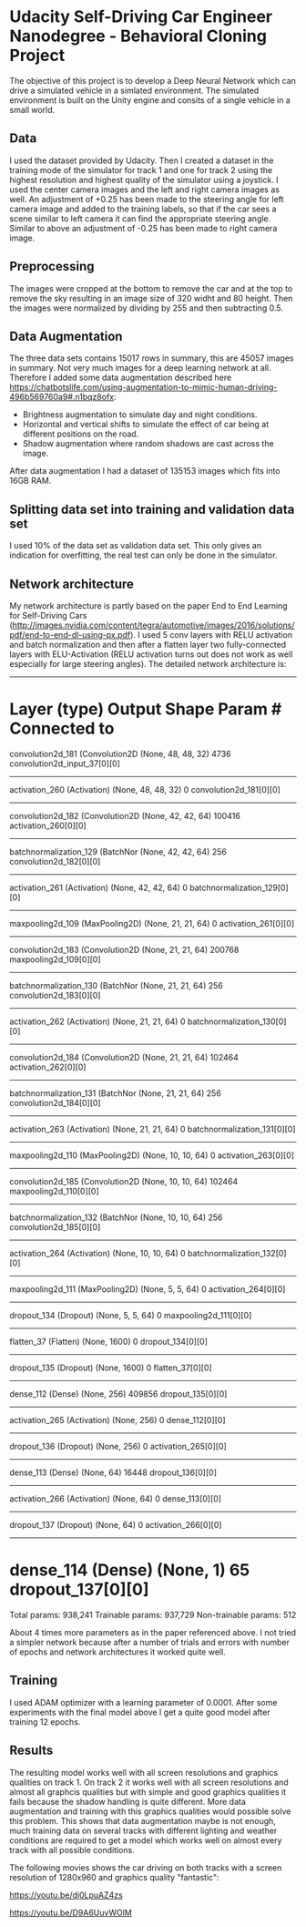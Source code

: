 # Udacity Self-Driving Car Engineer Nanodegree - Behavioral Cloning Project

The objective of this project is to develop a Deep Neural Network which can drive a simulated vehicle in a simlated environment. The simulated environment is built on the Unity engine and consits of a single vehicle in a small world.

## Data
I used the dataset provided by Udacity. Then I created a dataset in the training mode of the simulator for track 1 and one for track 2 using the highest resolution and highest quality of the simulator using a joystick. I used the center camera images and the left and right camera images as well. An adjustment of +0.25 has been made to the steering angle for left camera image and added to the training labels, so that if the car sees a scene similar to left camera it can find the appropriate steering angle. Similar to above an adjustment of -0.25 has been made to right camera image.

## Preprocessing
The images were cropped at the bottom to remove the car and at the top to remove the sky resulting in an image size of 320 widht and 80 height. Then the images were normalized by dividing by 255 and then subtracting 0.5.

## Data Augmentation
The three data sets contains 15017 rows in summary, this are 45057 images in summary. Not very much images for a deep learning network at all. Therefore I added some data augmentation described here  https://chatbotslife.com/using-augmentation-to-mimic-human-driving-496b569760a9#.n1bqz8ofx:

- Brightness augmentation to simulate day and night conditions.
- Horizontal and vertical shifts to simulate the effect of car being at different positions on the road.
- Shadow augmentation where random shadows are cast across the image.

After data augmentation I had a dataset of 135153 images which fits into 16GB RAM.

## Splitting data set into training and validation data set
I used 10% of the data set as validation data set.  This only gives an indication for overfitting,  the real test can only be done in the simulator.

## Network architecture
My network architecture is partly based on the paper  End to End Learning for Self-Driving Cars (http://images.nvidia.com/content/tegra/automotive/images/2016/solutions/pdf/end-to-end-dl-using-px.pdf). I used 5 conv layers with RELU activation and batch normalization and then after a flatten layer two fully-connected layers with ELU-Activation (RELU activation turns out does not work as well especially for large steering angles). The detailed network architecture is:

___________________________________________________________________________________________________
Layer (type)                     Output Shape          Param #     Connected to                     
====================================================================================================
convolution2d_181 (Convolution2D (None, 48, 48, 32)    4736        convolution2d_input_37[0][0]     
____________________________________________________________________________________________________
activation_260 (Activation)      (None, 48, 48, 32)    0           convolution2d_181[0][0]          
____________________________________________________________________________________________________
convolution2d_182 (Convolution2D (None, 42, 42, 64)    100416      activation_260[0][0]             
____________________________________________________________________________________________________
batchnormalization_129 (BatchNor (None, 42, 42, 64)    256         convolution2d_182[0][0]          
____________________________________________________________________________________________________
activation_261 (Activation)      (None, 42, 42, 64)    0           batchnormalization_129[0][0]     
____________________________________________________________________________________________________
maxpooling2d_109 (MaxPooling2D)  (None, 21, 21, 64)    0           activation_261[0][0]             
____________________________________________________________________________________________________
convolution2d_183 (Convolution2D (None, 21, 21, 64)    200768      maxpooling2d_109[0][0]           
____________________________________________________________________________________________________
batchnormalization_130 (BatchNor (None, 21, 21, 64)    256         convolution2d_183[0][0]          
____________________________________________________________________________________________________
activation_262 (Activation)      (None, 21, 21, 64)    0           batchnormalization_130[0][0]     
____________________________________________________________________________________________________
convolution2d_184 (Convolution2D (None, 21, 21, 64)    102464      activation_262[0][0]             
____________________________________________________________________________________________________
batchnormalization_131 (BatchNor (None, 21, 21, 64)    256         convolution2d_184[0][0]          
____________________________________________________________________________________________________
activation_263 (Activation)      (None, 21, 21, 64)    0           batchnormalization_131[0][0]     
____________________________________________________________________________________________________
maxpooling2d_110 (MaxPooling2D)  (None, 10, 10, 64)    0           activation_263[0][0]             
____________________________________________________________________________________________________
convolution2d_185 (Convolution2D (None, 10, 10, 64)    102464      maxpooling2d_110[0][0]           
____________________________________________________________________________________________________
batchnormalization_132 (BatchNor (None, 10, 10, 64)    256         convolution2d_185[0][0]          
____________________________________________________________________________________________________
activation_264 (Activation)      (None, 10, 10, 64)    0           batchnormalization_132[0][0]     
____________________________________________________________________________________________________
maxpooling2d_111 (MaxPooling2D)  (None, 5, 5, 64)      0           activation_264[0][0]             
____________________________________________________________________________________________________
dropout_134 (Dropout)            (None, 5, 5, 64)      0           maxpooling2d_111[0][0]           
____________________________________________________________________________________________________
flatten_37 (Flatten)             (None, 1600)          0           dropout_134[0][0]                
____________________________________________________________________________________________________
dropout_135 (Dropout)            (None, 1600)          0           flatten_37[0][0]                 
____________________________________________________________________________________________________
dense_112 (Dense)                (None, 256)           409856      dropout_135[0][0]                
____________________________________________________________________________________________________
activation_265 (Activation)      (None, 256)           0           dense_112[0][0]                  
____________________________________________________________________________________________________
dropout_136 (Dropout)            (None, 256)           0           activation_265[0][0]             
____________________________________________________________________________________________________
dense_113 (Dense)                (None, 64)            16448       dropout_136[0][0]                
____________________________________________________________________________________________________
activation_266 (Activation)      (None, 64)            0           dense_113[0][0]                  
____________________________________________________________________________________________________
dropout_137 (Dropout)            (None, 64)            0           activation_266[0][0]             
____________________________________________________________________________________________________
dense_114 (Dense)                (None, 1)             65          dropout_137[0][0]                
====================================================================================================
Total params: 938,241
Trainable params: 937,729
Non-trainable params: 512

About 4 times more parameters as in the paper referenced above. I not tried a simpler network because after a number of trials and errors with number of epochs and network architectures it worked quite well.

## Training
I used ADAM optimizer with a learning parameter of 0.0001. After some experiments with the final model above I get a quite good model after training 12 epochs.

## Results
The resulting model works well with all screen resolutions and graphics qualities on track 1. On track 2 it works well with all screen resolutions and almost all graphcis qualities but with simple and good graphics qualities it fails because the shadow handling is quite different. More data augmentation and training with this graphics qualities would possible solve this problem.  This shows that data augmentation maybe is not enough, much training data on several tracks with different lighting and weather conditions are required to get a model which works well on almost every track with all possible conditions.

The following movies shows the car driving on both tracks with a screen resolution of 1280x960 and graphics quality "fantastic":

https://youtu.be/dj0LpuAZ4zs

https://youtu.be/D9A6UuvWOlM


